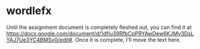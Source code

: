# wordlefx

Until the assignment document is completely fleshed out, you can find it at https://docs.google.com/document/d/1dfIu39RfbCpPRYAwDew6KJMy3DsLYAJ7Ue3YC4BMSv0/edit#. Once it is complete, I'll move the text here.
